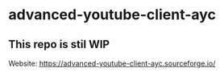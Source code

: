 # advanced-youtube-client-ayc
## This repo is stil WIP

Website: https://advanced-youtube-client-ayc.sourceforge.io/
